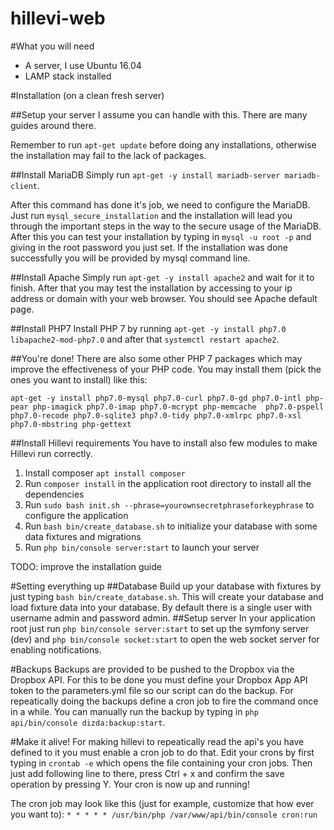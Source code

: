 hillevi-web
===========

#What you will need
- A server, I use Ubuntu 16.04
- LAMP stack installed

#Installation (on a clean fresh server)

##Setup your server 
I assume you can handle with this. There are many guides around there.

Remember to run ``apt-get update`` before doing any installations, otherwise the installation may fail to the lack of packages.

##Install MariaDB
Simply run ``apt-get -y install mariadb-server mariadb-client``. 

After this command has done it's job, we need to configure the MariaDB. Just run ``mysql_secure_installation`` and the installation will lead you through the important steps in the way to the secure usage of the MariaDB. After this you can test your installation by typing in ``mysql -u root -p`` and giving in the root password you just set. If the installation was done successfully you will be provided by mysql command line.

##Install Apache
Simply run ``apt-get -y install apache2`` and wait for it to finish. After that you may test the installation by accessing to your ip address or domain with your web browser. You should see Apache default page.

##Install PHP7
Install PHP 7 by running ``apt-get -y install php7.0 libapache2-mod-php7.0`` and after that ``systemctl restart apache2``.

##You're done!
There are also some other PHP 7 packages which may improve the effectiveness of your PHP code. You may install them (pick the ones you want to install) like this:

``apt-get -y install php7.0-mysql php7.0-curl php7.0-gd php7.0-intl php-pear php-imagick php7.0-imap php7.0-mcrypt php-memcache  php7.0-pspell php7.0-recode php7.0-sqlite3 php7.0-tidy php7.0-xmlrpc php7.0-xsl php7.0-mbstring php-gettext``

##Install Hillevi requirements
You have to install also few modules to make Hillevi run correctly.

1. Install composer ``apt install composer``
2. Run ``composer install`` in the application root directory to install all the dependencies
3. Run ``sudo bash init.sh --phrase=yourownsecretphraseforkeyphrase`` to configure the application
4. Run ``bash bin/create_database.sh`` to initialize your database with some data fixtures and migrations
5. Run ``php bin/console server:start`` to launch your server

TODO: improve the installation guide

#Setting everything up
##Database
Build up your database with fixtures by just typing ``bash bin/create_database.sh``. This will create your database and load fixture data into your database. By default there is a single user with username admin and password admin.
##Setup server
In your application root just run ``php bin/console server:start`` to set up the symfony server (dev) and ``php bin/console socket:start`` to open the web socket server for enabling notifications.

#Backups
Backups are provided to be pushed to the Dropbox via the Dropbox API. For this to be done you must define your Dropbox App API token to the parameters.yml file so our script can do the backup. For repeatically doing the backups define a cron job to fire the command once in a while. You can manually run the backup by typing in ``php api/bin/console dizda:backup:start``.

#Make it alive!
For making hillevi to repeatically read the api's you have defined to it you must enable a cron job to do that. Edit your crons by first typing in ``crontab -e`` which opens the file containing your cron jobs. Then just add following line to there, press Ctrl + x and confirm the save operation by pressing Y. Your cron is now up and running!

The cron job may look like this (just for example, customize that how ever you want to):
``* * * * * /usr/bin/php /var/www/api/bin/console cron:run``

